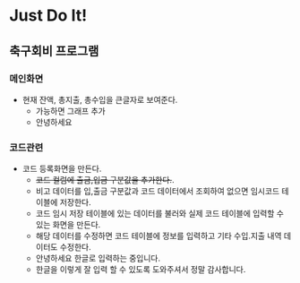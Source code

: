 # Just Do It!
## 축구회비 프로그램

### 메인화면
- 현재 잔액, 총지출, 총수입을 큰글자로 보여준다.
    * 가능하면 그래프 추가
    * 안녕하세요

### 코드관련
- 코드 등록화면을 만든다.
    * ~~코드 컬럼에 출금,입금 구분값을 추가한다.~~.
    * 비고 데이터를 입,출금 구분값과 코드 데이터에서 조회하여 없으면 임시코드 테이블에 저장한다.
    * 코드 임시 저장 테이블에 있는 데이터를 불러와 실제 코드 테이블에 입력할 수 있는 화면을 만든다.
    * 해당 데이터를 수정하면 코드 테이블에 정보를 입력하고 기타 수입.지출 내역 데이터도 수정한다.
    * 안녕하세요 한글로 입력하는 중입니다.
    * 한글을 이렇게 잘 입력 할 수 있도록 도와주셔서 정말 감사합니다.
  